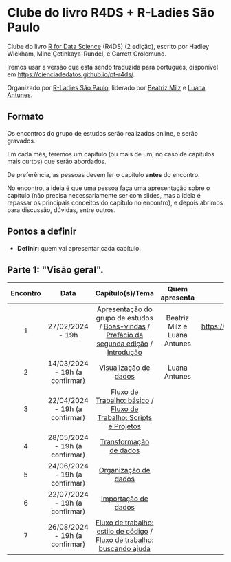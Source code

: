 # Clube do livro R4DS + R-Ladies São Paulo

Clube do livro [R for Data Science](https://r4ds.hadley.nz/) (R4DS) (2 edição), escrito por Hadley Wickham, Mine Çetinkaya-Rundel, e Garrett Grolemund.

Iremos usar a versão que está sendo traduzida para português, disponível em <https://cienciadedatos.github.io/pt-r4ds/>.

Organizado por [R-Ladies São Paulo](https://rladies-sp.org), liderado por [Beatriz Milz](https://github.com/beatrizmilz/) e [Luana Antunes](https://github.com/Luaaalex).

## Formato

Os encontros do grupo de estudos serão realizados online, e serão gravados.

Em cada mês, teremos um capítulo (ou mais de um, no caso de capítulos mais curtos) que serão abordados.

De preferência, as pessoas devem ler o capítulo **antes** do encontro.

No encontro, a ideia é que uma pessoa faça uma apresentação sobre o capítulo (não precisa necessariamente ser com slides, mas a ideia é repassar os principais conceitos do capítulo no encontro), e depois abrimos para discussão, dúvidas, entre outros.

## Pontos a definir

-   **Definir:** quem vai apresentar cada capítulo.

## **Parte 1**: "Visão geral".

| Encontro | Data | Capítulo(s)/Tema | Quem apresenta | Youtube | Inscrição Meetup |
|:--------:|:--------:|:------------------------------:|:--------:|:--------:|:--------:|
|    1     | 27/02/2024 - 19h | Apresentação do grupo de estudos / [Boas-vindas](https://cienciadedatos.github.io/pt-r4ds/) / [Prefácio da segunda edição](https://cienciadedatos.github.io/pt-r4ds/preface-2e.html) / [Introdução](https://cienciadedatos.github.io/pt-r4ds/intro.html) | Beatriz Milz e Luana Antunes | https://www.youtube.com/watch?v=TaAog3K0toA | https://www.meetup.com/rladies-sao-paulo/events/298845967/ | 
|    2     |  14/03/2024 - 19h  (a confirmar) |                                                                                  [Visualização de dados](https://cienciadedatos.github.io/pt-r4ds/data-visualize.html)                                                                                   |   Luana Antunes  |
|    3     |  22/04/2024 - 19h  (a confirmar)    |                           [Fluxo de Trabalho: básico](https://cienciadedatos.github.io/pt-r4ds/workflow-basics.html) / [Fluxo de Trabalho: Scripts e Projetos](https://cienciadedatos.github.io/pt-r4ds/workflow-scripts.html)                           |               |
|    4     |  28/05/2024 - 19h (a confirmar)  |                                                                                  [Transformação de dados](https://cienciadedatos.github.io/pt-r4ds/data-transform.html)                                                                                  |               |
|    5     |    24/06/2024  - 19h (a confirmar)     |                                                                                     [Organização de dados](https://cienciadedatos.github.io/pt-r4ds/data-tidy.html)                                                                                      |         |
|    6     |    22/07/2024  - 19h (a confirmar)    |                                                                                     [Importação de dados](https://cienciadedatos.github.io/pt-r4ds/data-import.html)                                                                                     |            |
|    7     |   26/08/2024  - 19h (a confirmar)  |                          [Fluxo de trabalho: estilo de código](https://cienciadedatos.github.io/pt-r4ds/workflow-style.html) / [Fluxo de trabalho: buscando ajuda](https://cienciadedatos.github.io/pt-r4ds/workflow-help.html)                          |               |

